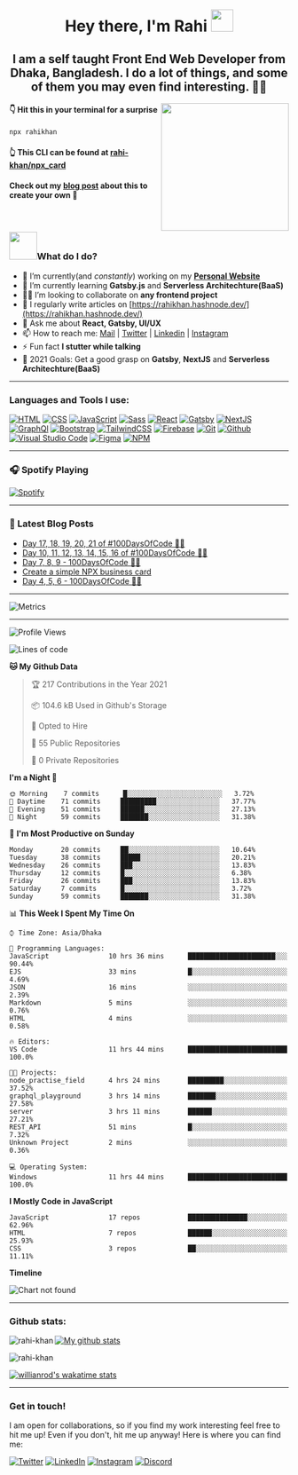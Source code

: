 <h1 align="center"> Hey there, I'm Rahi <img src="https://media.giphy.com/media/hvRJCLFzcasrR4ia7z/giphy.gif" width="40px"> </h1>

<h2 align="center"> I am a self taught <strong>Front End Web Developer</strong> from Dhaka, Bangladesh. I do a lot of things, and some of them you may even find interesting. 👨‍💻</h2>
<img align='right' src="https://media.giphy.com/media/M9gbBd9nbDrOTu1Mqx/giphy.gif" width="230">

#### 👇 Hit this in your terminal for a surprise

```bash
npx rahikhan
```
#### 👆 This CLI can be found at [rahi-khan/npx_card](https://github.com/rahi-khan/npx_card)
#### Check out my [blog post](https://rahikhan.hashnode.dev/create-a-simple-npx-business-card) about this to create your own 🤟

<br />

### <img src="https://camo.githubusercontent.com/be37cdc8f930300096c506ad4574eaae977c48fbb2705cfcb92f4eeab8282c7a/68747470733a2f2f6d656469612e67697068792e636f6d2f6d656469612f56674344417a634b767352364f4d307557672f67697068792e676966" width="50">What do I do?

-  🔭 I’m currently(and _constantly_) working on my [**Personal Website**](https://rahikhan.gtsb.io/)
-  🌱 I’m currently learning **Gatsby.js** and **Serverless Architechture(BaaS)**
-  👊🏼 I’m looking to collaborate on **any frontend project**
-  📝 I regularly write articles on [https://rahikhan.hashnode.dev/](https://rahikhan.hashnode.dev/)
-  💬 Ask me about **React, Gatsby, UI/UX**
-  📫 How to reach me: <a href="mailto:rahikhan360@gmail.com">Mail</a> | [Twitter](https://twitter.com/rahikhan_dev) | [Linkedin](https://www.linkedin.com/in/rahikhan/) | [Instagram](https://www.instagram.com/_rahikhan_)
-  ⚡ Fun fact **I stutter while talking**
-  🥅 2021 Goals: Get a good grasp on **Gatsby**, **NextJS** and **Serverless Architechture(BaaS)**

---

### Languages and Tools I use:

<p>

[<img alt="HTML" src="https://img.shields.io/badge/HTML-E34F26?logo=html5&logoColor=white&style=for-the-badge" />][html]
[<img alt="CSS" src="https://img.shields.io/badge/CSS-1572B6?logo=css3&logoColor=white&style=for-the-badge" />][css]
[<img alt="JavaScript" src="https://img.shields.io/badge/JavaScript-F7DF1E?logo=javascript&logoColor=white&style=for-the-badge" />][javascript]
[<img alt="Sass" src="https://img.shields.io/badge/Sass-CC6699?logo=sass&logoColor=white&style=for-the-badge" />][sass]
[<img alt="React" src="https://img.shields.io/badge/React-61DAFB?logo=react&logoColor=white&style=for-the-badge" />][react]
[<img alt="Gatsby" src="https://img.shields.io/badge/Gatsby-663399?logo=gatsby&logoColor=white&style=for-the-badge" />][gatsby]
[<img alt="NextJS" src="https://img.shields.io/badge/Next.js-000000?logo=next.js&logoColor=white&style=for-the-badge" />][nextjs]
[<img alt="GraphQl" src="https://img.shields.io/badge/GraphQL-E10098?logo=graphql&logoColor=white&style=for-the-badge" />][graphql]
[<img alt="Bootstrap" src="https://img.shields.io/badge/Bootstrap-7952B3?logo=bootstrap&logoColor=white&style=for-the-badge" />][bootstrap]
[<img alt="TailwindCSS" src="https://img.shields.io/badge/Tailwind%20CSS-38B2AC?logo=tailwind-css&logoColor=white&style=for-the-badge" />][tailwind]
[<img alt="Firebase" src="https://img.shields.io/badge/Firebase-FFCA28?logo=firebase&logoColor=white&style=for-the-badge" />][firebase]
[<img alt="Git" src="https://img.shields.io/badge/Git-F05032?logo=git&logoColor=white&style=for-the-badge" />][git]
[<img alt="Github" src="https://img.shields.io/badge/Github-181717?logo=github&logoColor=white&style=for-the-badge" />][github]
[<img alt="Visual Studio Code" src="https://img.shields.io/badge/Visual Studio Code-007ACC?logo=visual-studio-code&logoColor=white&style=for-the-badge" />][visual studio code]
[<img alt="Figma" src="https://img.shields.io/badge/Figma-F24E1E?logo=figma&logoColor=white&style=for-the-badge" />][figma]
[<img alt="NPM" src="https://img.shields.io/badge/NPM-CB3837?logo=npm&logoColor=white&style=for-the-badge" />][npm]

</p>

---

### 🎧 Spotify Playing 

[![Spotify](https://novatorem69.vercel.app/api/spotify)](https://open.spotify.com/user/31k55taoamks4lwa3sryv5sh6n4y)

---

### 📕 Latest Blog Posts

<!-- BLOG-POST-LIST:START -->
- [Day 17, 18, 19, 20, 21 of #100DaysOfCode 🤖🦾](https://rahikhan.hashnode.dev/day-17-18-19-20-21-of-100daysofcode)
- [Day 10, 11, 12, 13, 14, 15, 16 of #100DaysOfCode 🤖🦾](https://rahikhan.hashnode.dev/day-10-11-12-13-14-15-16-of-100daysofcode)
- [Day 7, 8, 9 - 100DaysOfCode 🤖🦾](https://rahikhan.hashnode.dev/day-7-8-9-100daysofcode)
- [Create a simple NPX business card](https://rahikhan.hashnode.dev/create-a-simple-npx-business-card)
- [Day 4, 5, 6 - 100DaysOfCode 🤖🦾](https://rahikhan.hashnode.dev/day-4-5-6-100daysofcode)
<!-- BLOG-POST-LIST:END -->

---

![Metrics](https://github.com/rahi-khan/rahi-khan/blob/master/github-metrics.svg)

---

<!--START_SECTION:waka-->
![Profile Views](http://img.shields.io/badge/Profile%20Views-21-blue)

![Lines of code](https://img.shields.io/badge/From%20Hello%20World%20I%27ve%20Written-461465%20lines%20of%20code-blue)

**🐱 My Github Data** 

> 🏆 217 Contributions in the Year 2021
 > 
> 📦 104.6 kB Used in Github's Storage 
 > 
> 💼 Opted to Hire
 > 
> 📜 55 Public Repositories 
 > 
> 🔑 0 Private Repositories  
 > 
**I'm a Night 🦉** 

```text
🌞 Morning    7 commits      █░░░░░░░░░░░░░░░░░░░░░░░░   3.72% 
🌆 Daytime    71 commits     █████████░░░░░░░░░░░░░░░░   37.77% 
🌃 Evening    51 commits     ██████░░░░░░░░░░░░░░░░░░░   27.13% 
🌙 Night      59 commits     ███████░░░░░░░░░░░░░░░░░░   31.38%

```
📅 **I'm Most Productive on Sunday** 

```text
Monday       20 commits     ██░░░░░░░░░░░░░░░░░░░░░░░   10.64% 
Tuesday      38 commits     █████░░░░░░░░░░░░░░░░░░░░   20.21% 
Wednesday    26 commits     ███░░░░░░░░░░░░░░░░░░░░░░   13.83% 
Thursday     12 commits     █░░░░░░░░░░░░░░░░░░░░░░░░   6.38% 
Friday       26 commits     ███░░░░░░░░░░░░░░░░░░░░░░   13.83% 
Saturday     7 commits      █░░░░░░░░░░░░░░░░░░░░░░░░   3.72% 
Sunday       59 commits     ███████░░░░░░░░░░░░░░░░░░   31.38%

```


📊 **This Week I Spent My Time On** 

```text
⌚︎ Time Zone: Asia/Dhaka

💬 Programming Languages: 
JavaScript               10 hrs 36 mins      ██████████████████████░░░   90.44% 
EJS                      33 mins             █░░░░░░░░░░░░░░░░░░░░░░░░   4.69% 
JSON                     16 mins             ░░░░░░░░░░░░░░░░░░░░░░░░░   2.39% 
Markdown                 5 mins              ░░░░░░░░░░░░░░░░░░░░░░░░░   0.76% 
HTML                     4 mins              ░░░░░░░░░░░░░░░░░░░░░░░░░   0.58%

🔥 Editors: 
VS Code                  11 hrs 44 mins      █████████████████████████   100.0%

🐱‍💻 Projects: 
node_practise_field      4 hrs 24 mins       █████████░░░░░░░░░░░░░░░░   37.52% 
graphql_playground       3 hrs 14 mins       ███████░░░░░░░░░░░░░░░░░░   27.58% 
server                   3 hrs 11 mins       ██████░░░░░░░░░░░░░░░░░░░   27.21% 
REST_API                 51 mins             █░░░░░░░░░░░░░░░░░░░░░░░░   7.32% 
Unknown Project          2 mins              ░░░░░░░░░░░░░░░░░░░░░░░░░   0.36%

💻 Operating System: 
Windows                  11 hrs 44 mins      █████████████████████████   100.0%

```

**I Mostly Code in JavaScript** 

```text
JavaScript               17 repos            ███████████████░░░░░░░░░░   62.96% 
HTML                     7 repos             ██████░░░░░░░░░░░░░░░░░░░   25.93% 
CSS                      3 repos             ██░░░░░░░░░░░░░░░░░░░░░░░   11.11%

```


**Timeline**

![Chart not found](https://raw.githubusercontent.com/rahi-khan/rahi-khan/master/charts/bar_graph.png) 


<!--END_SECTION:waka-->

---

### Github stats:

<p><img align="left" src="https://github-readme-stats.vercel.app/api/top-langs?username=rahi-khan&show_icons=true&locale=en&layout=compact&theme=radical" alt="rahi-khan" /></p>  

[![My github stats](https://github-readme-stats.vercel.app/api?username=rahi-khan&theme=radical)](https://github.com/anuraghazra/github-readme-stats)

<p><img align="center" src="https://github-readme-streak-stats.herokuapp.com/?user=rahi-khan&theme=radical" alt="rahi-khan" /></p>

[![willianrod's wakatime stats](https://github-readme-stats.vercel.app/api/wakatime?username=rahikhan&theme=radical)](https://github.com/anuraghazra/github-readme-stats)

---

### Get in touch!

I am open for collaborations, so if you find my work interesting feel free to hit me up! Even if you don't, hit me up anyway! Here is where you can find me:

[<img alt="Twitter" src="https://img.shields.io/badge/Twitter-1A91DA?logo=twitter&logoColor=white&style=for-the-badge" />][twitter]
[<img alt="LinkedIn" src="https://img.shields.io/badge/LinkedIn-0077B5?logo=linkedin&logoColor=white&style=for-the-badge" />][linkedin]
[<img alt="Instagram" src="https://img.shields.io/badge/Instagram-E4405F?logo=instagram&logoColor=white&style=for-the-badge" />][instagram]
[<img alt="Discord" src="https://img.shields.io/badge/Discord-7289DA?logo=discord&logoColor=white&style=for-the-badge" />][discord]

[discord]: https://discord.com/users/316244785621106691
[instagram]: https://www.instagram.com/_rahikhan_
[twitter]: https://twitter.com/rahikhan_dev
[linkedin]: https://www.linkedin.com/in/rahikhan
[react]: https://reactjs.org
[gatsby]: https://www.gatsbyjs.com
[nextjs]: https://nextjs.org
[javascript]: https://developer.mozilla.org/en-US/docs/Web/JavaScript
[html]: https://developer.mozilla.org/en-US/docs/Web/HTML
[bootstrap]: https://getbootstrap.com/
[tailwind]: https://tailwindcss.com/
[css]: https://developer.mozilla.org/en-US/docs/Web/CSS
[sass]: https://sass-lang.com
[graphql]: https://graphql.org
[firebase]: https://firebase.google.com
[git]: https://git-scm.com
[github]: https://github.com
[visual studio code]: https://code.visualstudio.com
[npm]: https://www.npmjs.com
[figma]: https://www.figma.com/
